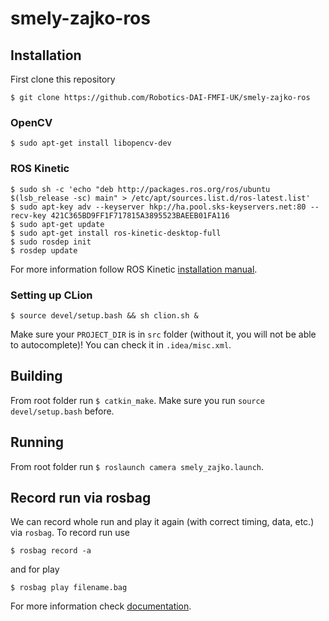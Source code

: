 # smely-zajko-ros

## Installation
First clone this repository
```{r, engine='bash', count_lines}
$ git clone https://github.com/Robotics-DAI-FMFI-UK/smely-zajko-ros
```
### OpenCV

```{r, engine='bash', count_lines}
$ sudo apt-get install libopencv-dev
```

### ROS Kinetic
```{r, engine='bash', count_lines}
$ sudo sh -c 'echo "deb http://packages.ros.org/ros/ubuntu $(lsb_release -sc) main" > /etc/apt/sources.list.d/ros-latest.list'
$ sudo apt-key adv --keyserver hkp://ha.pool.sks-keyservers.net:80 --recv-key 421C365BD9FF1F717815A3895523BAEEB01FA116
$ sudo apt-get update
$ sudo apt-get install ros-kinetic-desktop-full
$ sudo rosdep init
$ rosdep update
```
For more information follow ROS Kinetic [installation manual](http://wiki.ros.org/kinetic/Installation/Ubuntu).

### Setting up CLion

```{r, engine='bash', count_lines}
$ source devel/setup.bash && sh clion.sh &
```
Make sure your `PROJECT_DIR` is in `src` folder (without it, you will not be able to autocomplete)! You can check it in `.idea/misc.xml`.

## Building
From root folder run `$ catkin_make`. Make sure you run `source devel/setup.bash` before.

## Running
From root folder run `$ roslaunch camera smely_zajko.launch`.


## Record run via rosbag
We can record whole run and play it again (with correct timing, data, etc.) via `rosbag`. To record run use
```{r, engine='bash', count_lines}
$ rosbag record -a
```
and for play 
```{r, engine='bash', count_lines}
$ rosbag play filename.bag
```

For more information check [documentation](http://wiki.ros.org/rosbag/Commandline).